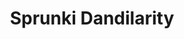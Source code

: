---
slug: sprunki-dandilarity-2358
title: Sprunki Dandilarity
description: "Sprunki Dandilarity is an exciting online game. Play for free directly in your browser!"
icon: /images/popular_mods/Sprunki Dandilarity.png
url: https://wowtbc.net/sprunkin/dandilarity/index.html
previewImage: /images/popular_mods/Sprunki Dandilarity.png
type: popular mods

# SEO配置
seo:
  title: "Sprunki Dandilarity - Play Free Online Game | Fun Browser Games"
  description: "Sprunki Dandilarity - Play this fun online game for free in your browser. No download required!"
  ogImage: "/images/popular_mods/Sprunki Dandilarity.png"
  keywords: "sprunki-dandilarity-2358, online game, browser game, free game, popular mods game, play online"

videoUrls:
  - https://www.youtube.com/embed/example1
  - https://www.youtube.com/embed/example2

whyPlay:
  title: "Why Play Sprunki Dandilarity?"
  items:
    - "Immersive Gameplay: Sprunki Dandilarity offers an engaging and immersive gaming experience that will keep you entertained for hours"
    - "Challenging Levels: Test your skills with increasingly difficult challenges and obstacles"
    - "Beautiful Graphics: Enjoy stunning visuals and smooth animations that bring the game world to life"
    - "Regular Updates: New content and features are added regularly to keep the game fresh and exciting"
    - "Free to Play: Experience all the fun without spending a penny"
    - "Community Features: Connect with other players, share strategies, and compete for high scores"
    - "Cross-Platform: Play on any device with a web browser, no downloads required"

features:
  title: "Key Features of Sprunki Dandilarity"
  image: "/images/popular_mods/Sprunki Dandilarity.png"
  items:
    - "Intuitive Controls: Easy to learn controls make Sprunki Dandilarity accessible for players of all skill levels"
    - "Multiple Game Modes: Enjoy various gameplay options that provide different challenges and experiences"
    - "Character Customization: Personalize your gaming experience with unique characters and items"
    - "Achievement System: Complete special tasks to earn rewards and recognition"
    - "Leaderboards: Compete with players worldwide and see who can achieve the highest scores"

characteristics:
  title: "Game Characteristics"
  image: "/images/popular_mods/Sprunki Dandilarity.png"
  items:
    - "Genre: Popular mods game with elements of strategy and skill"
    - "Difficulty: Suitable for both casual gamers and those seeking a challenge"
    - "Play Time: Quick sessions or extended gameplay, depending on your preference"
    - "Art Style: Vibrant and engaging visuals that enhance the gaming experience"
    - "Sound Design: Immersive audio that complements the gameplay perfectly"

info: "Sprunki Dandilarity is an exciting online game that offers players a unique and engaging gaming experience. With its intuitive controls, stunning visuals, and challenging gameplay, Sprunki Dandilarity provides hours of entertainment for players of all ages and skill levels. Whether you're looking for a quick gaming session during a break or an extended play session, Sprunki Dandilarity delivers an immersive experience that will keep you coming back for more. The game features multiple levels of increasing difficulty, ensuring that players are constantly challenged as they progress. With regular updates adding new content and features, Sprunki Dandilarity remains fresh and exciting, providing endless entertainment options for its growing community of players."

howToPlayIntro: "Welcome to Sprunki Dandilarity! This guide will walk you through the basics and help you master the game. Whether you're a beginner or looking to improve your skills, these tips and instructions will enhance your gaming experience."

howToPlaySteps:
  - title: "Getting Started"
    description: "Begin your Sprunki Dandilarity adventure by familiarizing yourself with the controls. Use your keyboard or mouse to navigate through the game interface. The tutorial will guide you through the basic mechanics and help you understand the objectives."
  - title: "Understanding the Objectives"
    description: "In Sprunki Dandilarity, your main goal is to progress through levels by completing specific objectives. Each level presents unique challenges that require different strategies and approaches."
  - title: "Mastering the Controls"
    description: "Practice using the controls to improve your precision and reaction time. Sprunki Dandilarity requires quick reflexes and strategic thinking to overcome obstacles and defeat opponents."
  - title: "Utilizing Power-ups"
    description: "Collect power-ups throughout the game to enhance your abilities and overcome difficult challenges. Each power-up offers unique advantages that can be crucial for success."
  - title: "Developing Strategies"
    description: "As you progress in Sprunki Dandilarity, develop effective strategies for different scenarios. Analyze patterns, anticipate challenges, and adapt your approach to maximize your performance."

faq:
  title: "Frequently Asked Questions about Sprunki Dandilarity"
  items:
    - question: "Is Sprunki Dandilarity free to play?"
      answer: "Yes, Sprunki Dandilarity is completely free to play directly in your web browser. No downloads or purchases are required to enjoy the full game experience."
    - question: "Can I play Sprunki Dandilarity on mobile devices?"
      answer: "Yes, Sprunki Dandilarity is optimized for both desktop and mobile play. You can enjoy the game on any device with a web browser and internet connection."
    - question: "Are there any in-game purchases?"
      answer: "While Sprunki Dandilarity is free to play, there may be optional in-game purchases available for cosmetic items or additional features that don't affect core gameplay."
    - question: "How often is Sprunki Dandilarity updated?"
      answer: "The developers regularly update Sprunki Dandilarity with new content, features, and improvements based on player feedback and game performance."
    - question: "Can I play Sprunki Dandilarity offline?"
      answer: "Currently, Sprunki Dandilarity requires an internet connection to play as it's a browser-based online game."
    - question: "Is Sprunki Dandilarity suitable for children?"
      answer: "Yes, Sprunki Dandilarity is designed to be family-friendly and suitable for players of all ages."
    - question: "How do I report bugs or issues?"
      answer: "If you encounter any problems while playing Sprunki Dandilarity, you can report them through the game's support page or contact the developers directly through their website."
    - question: "Still Have Questions?"
      answer: "If you have additional questions about Sprunki Dandilarity that aren't covered in this FAQ, please visit our support center or contact our customer service team for assistance."
---
